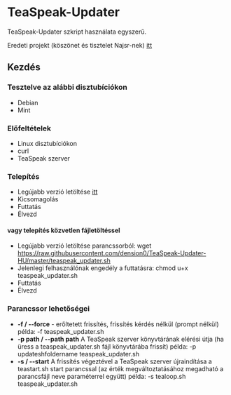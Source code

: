 # TeaSpeak-Updater

TeaSpeak-Updater szkript használata egyszerű.

Eredeti projekt (köszönet és tisztelet Najsr-nek) [itt](https://github.com/Najsr/TeaSpeak-Updater)

## Kezdés

### Tesztelve az alábbi disztubíciókon
* Debian
* Mint

### Előfeltételek

* Linux disztubíciókon
* curl
* TeaSpeak szerver


### Telepítés

* Legújabb verzió letöltése [itt](https://github.com/dension0/TeaSpeak-Updater-HU/archive/master.zip)
* Kicsomagolás
* Futtatás
* Élvezd

#### vagy telepítés közvetlen fájletöltéssel

* Legújabb verzió letöltése parancssorból: wget https://raw.githubusercontent.com/dension0/TeaSpeak-Updater-HU/master/teaspeak_updater.sh
* Jelenlegi felhasználónak engedély a futtatásra: chmod u+x teaspeak_updater.sh
* Futtatás
* Élvezd

### Parancssor lehetőségei

* __-f / --force__ - erőltetett frissítés, frissítés kérdés nélkül (prompt nélkül) példa: -f teaspeak_updater.sh
* __-p path / --path path__ A TeaSpeak szerver könyvtárának elérési útja (ha üress a teaspeak_updater.sh fájl könyvtárába frissít) példa: -p updateshfoldername teaspeak_updater.sh
* __-s / --start__ A frissítés végeztével a TeaSpeak szerver újraindítása a teastart.sh start parancssal (az érték megváltoztatásához megadható a parancsfájl neve paraméterrel együtt) példa: -s tealoop.sh teaspeak_updater.sh
